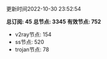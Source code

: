 更新时间2022-10-30 23:52:54

**总订阅: 45**
**总节点: 3345**
**有效节点: 752**
- v2ray节点: 154
- ss节点: 520
- trojan节点: 78
